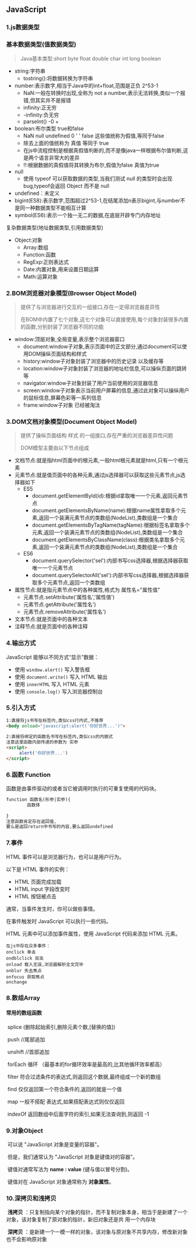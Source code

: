 ## JavaScript

### 1.js数据类型

### 基本数据类型(值数据类型)

> Java基本类型:short byte float double char int long boolean

- string:字符串
  - tostring():将数据转换为字符串
- number:表示数字,相当于Java中的int+float,范围是正负 2^53-1
  - NaN:一般在转换时出现,全称为 not a number,表示无法转换,类似一个报错,但其实并不是报错
  - infinity:正无穷
  - -infinity:负无穷
  -  parseInt() -0 +
- boolean:布尔类型 true和false
  - NaN null undefined 0 ' ' false 这些值统称为假值,等同于false
  - 除去上面的值统称为 真值 等同于 true
  - 在js中流程控制是根据真假值判断的,而不是像java一样根据布尔值判断,这是两个语言非常大的差异
  - !!:根据数据的真假值将其转换为布尔,假值为false 真值为true
- null
  - 使用 typeof 可以获取数据的类型,当我们测试 null 的类型时会出现bug,typeof会返回 Object 而不是 null
- undefined：未定义
- bigint(ES8):表示数字,范围超过2^53-1,在结尾添加n表示bigint,与number不是同一种数据类型不能相互计算
- symbol(ES6):表示一个独一无二的数据,在底层开辟专门内存地址

 复杂数据类型(地址数据类型,引用数据类型)

- Object:对象
  - Array:数组
  - Function:函数
  - RegExp:正则表达式
  - Date:内置对象,用来设置日期运算
  - Math:运算对象

### 2.BOM浏览器对象模型(Browser Object Model)

> 提供了与浏览器进行交互的一组接口,存在一定得浏览器差异性
>
> 在BOM中内置了七个对象,这七个对象可以直接使用,每个对象封装很多内置的函数,分别封装了浏览器不同的功能

- window:顶层对象,全局变量,表示整个浏览器窗口
  - document:window子对象,表示页面中的正文部分,通过document可以使用DOM操纵页面结构和样式
  - history:window子对象封装了浏览器中的历史记录 以及缓存等
  - location:window子对象封装了浏览器的地址栏信息,可以操纵页面的跳转等
  - navigator:window子对象封装了用户当前使用的浏览器信息
  - screen:window子对象表示当前用户屏幕的信息,通过此对象可以操纵用户的鼠标信息,屏幕色彩等一系列信息
  - frame:window子对象 已经被淘汰

### 3.DOM文档对象模型(Document Object Model)

> 提供了操纵页面结构 样式 的一组接口,存在严重的浏览器差异性问题
>
> DOM模型主要由以下节点组成

- 文档节点:就是指html页面中的根元素,一般html根元素就是html,只有一个根元素
- 元素节点:就是值页面中的各种元素,通过js选择器可以获取这些元素节点,js选择器如下
  - ES5
    - document.getElementById(id):根据id拿取唯一一个元素,返回元素节点
    - document.getElementsByName(name):根据name属性拿取多个元素,返回一个装满元素节点的类数组(NodeList),类数组是一个集合
    - document.getElementsByTagName(tagName):根据标签名拿取多个元素,返回一个装满元素节点的类数组(NodeList),类数组是一个集合
    - document.getElementsByClassName(class):根据类名拿取多个元素,返回一个装满元素节点的类数组(NodeList),类数组是一个集合
  - ES6
    - document.querySelector('sel'):内部书写css选择器,根据选择器获取唯一一个元素节点
    - document.querySelectorAll('sel'):内部书写css选择器,根据选择器获取多个元素节点,返回一个类数组
- 属性节点:就是指元素节点中的各种属性,格式为 属性名="属性值"
  - 元素节点.setAttribute('属性名','属性值')
  - 元素节点.getAttribute('属性名')
  - 元素节点.removeAttribute('属性名')
- 文本节点:就是页面中的各种文本
- 注释节点:就是页面中的各种注释

### 4.输出方式

JavaScript 能够以不同方式“显示”数据：

- 使用 `window.alert()` 写入警告框
- 使用 `document.write()` 写入 HTML 输出
- 使用 `innerHTML` 写入 HTML 元素
- 使用 `console.log()` 写入浏览器控制台

### 5.引入方式

```html
1:直接将js书写在标签内,类似css行内式,不推荐
<body onload="javascript:alert('你好世界...')">
    
2:直接将绑定的函数名书写在标签内,类似css的内嵌式
注意这里函数内部传递的参数为 实参 
<script>
     alert('你好世界...')
</script>     
```

### 6.函数 Function

函数是由事件驱动的或者当它被调用时执行的可重复使用的代码块。

```html
function 函数名(形参|实参){
        函数体
 
}
注意函数肯定存在返回值,
要么是返回return中书写的内容,要么返回undefined
```

### 7.事件

HTML 事件可以是浏览器行为，也可以是用户行为。

以下是 HTML 事件的实例：

- HTML 页面完成加载
- HTML input 字段改变时
- HTML 按钮被点击

通常，当事件发生时，你可以做些事情。

在事件触发时 JavaScript 可以执行一些代码。

HTML 元素中可以添加事件属性，使用 JavaScript 代码来添加 HTML 元素。

```
在js中存在众多事件： 
onclick 单击
ondblclick 双击
onload 载入无误,浏览器解析全文完毕
onblur 失去焦点
onfocus 获取焦点
onchange 
```

### 8.数组Array

#### 	常用的数组函数

​	   splice (删除起始索引,删除元素个数,[替换的值])  

​       push    //尾部追加

​	   unshift  //首部追加

​       forEach  循环 （最基本的for循环效率是最高的,比其他循环效率都高）

​       filter 符合过滤条件的表达式,则返回这个数据,最终组成一个新的数组

​	   find  仅仅返回第一个符合条件的,返回的就是一个值

​	   map  一般不搭配 表达式,如果搭配表达式则仅仅返回

​	   indexOf 返回数组中后面字符的索引,如果无法查询到,则返回 -1

### 9.对象Object

​    可以说 "JavaScript 对象是变量的容器"。

​	但是，我们通常认为 "JavaScript 对象是键值对的容器"。

​	键值对通常写法为 **name : value** (键与值以冒号分割)。

​	键值对在 JavaScript 对象通常称为 **对象属性**。

### 10.深拷贝和浅拷贝

​     **浅拷贝** ：只复制指向某个对象的指针，而不复制对象本身，相当于是新建了一个对象，该对象复制了原对象的指针，新旧对象还是共					  用一个内存块

​	 **深拷贝** ：是新建一个一模一样的对象，该对象与原对象不共享内存，修改新对象也不会影响原对象

​	
